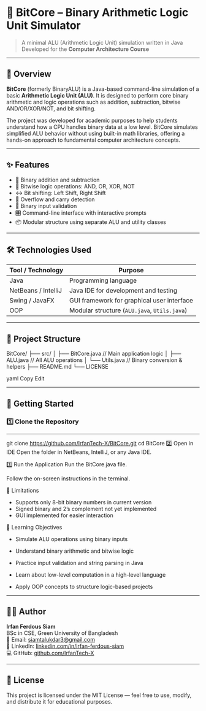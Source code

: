 # 🧠 BitCore – Binary Arithmetic Logic Unit Simulator

> A minimal ALU (Arithmetic Logic Unit) simulation written in Java  
> Developed for the **Computer Architecture Course**  


---

## 📌 Overview

**BitCore** (formerly BinaryALU) is a Java-based command-line simulation of a basic **Arithmetic Logic Unit (ALU)**. It is designed to perform core binary arithmetic and logic operations such as addition, subtraction, bitwise AND/OR/XOR/NOT, and bit shifting.

The project was developed for academic purposes to help students understand how a CPU handles binary data at a low level. BitCore simulates simplified ALU behavior without using built-in math libraries, offering a hands-on approach to fundamental computer architecture concepts.

---

## ✨ Features

- 🔢 Binary addition and subtraction  
- 🧠 Bitwise logic operations: AND, OR, XOR, NOT  
- ↔️ Bit shifting: Left Shift, Right Shift  
- 🚫 Overflow and carry detection  
- 🎯 Binary input validation  
- 🎛️ Command-line interface with interactive prompts  
- 📦 Modular structure using separate ALU and utility classes  

---

## 🛠️ Technologies Used

| Tool / Technology    | Purpose                                     |
|---------------------|---------------------------------------------|
| Java                | Programming language                        |
| NetBeans / IntelliJ | Java IDE for development and testing       |
| Swing / JavaFX      | GUI framework for graphical user interface |
| OOP                 | Modular structure (`ALU.java`, `Utils.java`)|

---
## 📁 Project Structure

BitCore/
├── src/
│ ├── BitCore.java // Main application logic
│ ├── ALU.java // All ALU operations
│ └── Utils.java // Binary conversion & helpers
├── README.md
└── LICENSE

yaml
Copy
Edit

---

## 🚀 Getting Started

### 1️⃣ Clone the Repository

---
git clone https://github.com/IrfanTech-X/BitCore.git
cd BitCore
2️⃣ Open in IDE
Open the folder in NetBeans, IntelliJ, or any Java IDE.

3️⃣ Run the Application
Run the BitCore.java file.

Follow the on-screen instructions in the terminal.


📌 Limitations
- Supports only 8-bit binary numbers in current version  
- Signed binary and 2’s complement not yet implemented  
- GUI implemented for easier interaction  


🎯 Learning Objectives
- Simulate ALU operations using binary inputs

- Understand binary arithmetic and bitwise logic

- Practice input validation and string parsing in Java

- Learn about low-level computation in a high-level language

- Apply OOP concepts to structure logic-based projects

---

## 👨‍💻 Author

**Irfan Ferdous Siam**  
BSc in CSE, Green University of Bangladesh  
📧 Email: [siamtalukdar3@gmail.com](mailto:siamtalukdar3@gmail.com)  
🔗 LinkedIn: [linkedin.com/in/irfan-ferdous-siam](https://linkedin.com/in/irfan-ferdous-siam)  
💻 GitHub: [github.com/IrfanTech-X](https://github.com/IrfanTech-X)

---

## 📃 License

This project is licensed under the MIT License — feel free to use, modify, and distribute it for educational purposes.
